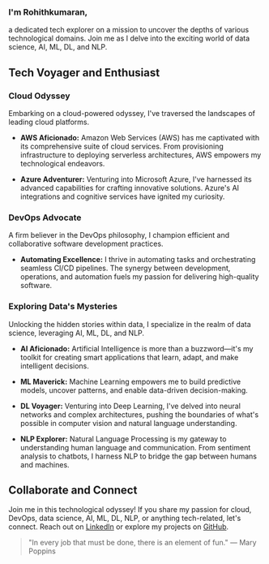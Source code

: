 ### I'm Rohithkumaran,
a dedicated tech explorer on a mission to uncover the depths of various technological domains. Join me as I delve into the exciting world of data science, AI, ML, DL, and NLP.

## Tech Voyager and Enthusiast

### Cloud Odyssey

Embarking on a cloud-powered odyssey, I've traversed the landscapes of leading cloud platforms.

- **AWS Aficionado:** Amazon Web Services (AWS) has me captivated with its comprehensive suite of cloud services. From provisioning infrastructure to deploying serverless architectures, AWS empowers my technological endeavors.

- **Azure Adventurer:** Venturing into Microsoft Azure, I've harnessed its advanced capabilities for crafting innovative solutions. Azure's AI integrations and cognitive services have ignited my curiosity.

### DevOps Advocate

A firm believer in the DevOps philosophy, I champion efficient and collaborative software development practices.

- **Automating Excellence:** I thrive in automating tasks and orchestrating seamless CI/CD pipelines. The synergy between development, operations, and automation fuels my passion for delivering high-quality software.

### Exploring Data's Mysteries

Unlocking the hidden stories within data, I specialize in the realm of data science, leveraging AI, ML, DL, and NLP.

- **AI Aficionado:** Artificial Intelligence is more than a buzzword—it's my toolkit for creating smart applications that learn, adapt, and make intelligent decisions.

- **ML Maverick:** Machine Learning empowers me to build predictive models, uncover patterns, and enable data-driven decision-making.

- **DL Voyager:** Venturing into Deep Learning, I've delved into neural networks and complex architectures, pushing the boundaries of what's possible in computer vision and natural language understanding.

- **NLP Explorer:** Natural Language Processing is my gateway to understanding human language and communication. From sentiment analysis to chatbots, I harness NLP to bridge the gap between humans and machines.

## Collaborate and Connect

Join me in this technological odyssey! If you share my passion for cloud, DevOps, data science, AI, ML, DL, NLP, or anything tech-related, let's connect. Reach out on [LinkedIn](https://www.linkedin.com/in/yourprofile) or explore my projects on [GitHub](https://github.com/yourusername).

> "In every job that must be done, there is an element of fun." — Mary Poppins


<!---
Rohithkumaran-008/Rohithkumaran-008 is a ✨ special ✨ repository because its `README.md` (this file) appears on your GitHub profile.
You can click the Preview link to take a look at your changes.
--->
